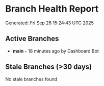 # Branch Health Report
Generated: Fri Sep 26 15:24:43 UTC 2025

## Active Branches
- **main** - 18 minutes ago by Dashboard Bot

## Stale Branches (>30 days)
No stale branches found
